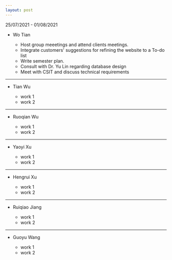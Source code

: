 ```yaml
---
layout: post
---
```


25/07/2021 - 01/08/2021

- Wo Tian

  - Host group meeetings and attend clients meetings.
  - Integrate customers' suggestions for refining the website to a To-do list
  - Write semester plan.
  - Consult with Dr. Yu Lin regarding database design
  - Meet with CSIT and discuss technical requirements

<hr class="hr-dotted">

- Tian Wu

  - work 1
  - work 2

<hr class="hr-dotted">

- Ruoqian Wu

  - work 1
  - work 2

<hr class="hr-dotted">

- Yaoyi Xu

  - work 1
  - work 2

<hr class="hr-dotted">

- Hengrui Xu

  - work 1
  - work 2

<hr class="hr-dotted">

- Ruiqiao Jiang

  - work 1
  - work 2

<hr class="hr-dotted">

- Guoyu Wang

  - work 1
  - work 2
